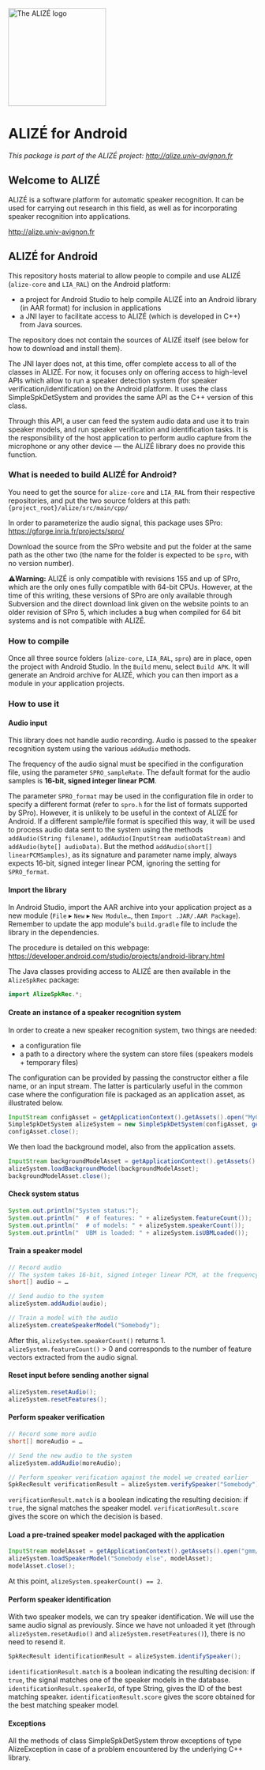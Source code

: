 <img src="http://alize.univ-avignon.fr/images/alize-logo.png" alt="The ALIZÉ logo" height="198" >

# ALIZÉ for Android

*This package is part of the ALIZÉ project: <http://alize.univ-avignon.fr>*



Welcome to ALIZÉ
----------------

ALIZÉ is a software platform for automatic speaker recognition. It can be used for carrying out research in this field, as well as for incorporating speaker recognition into applications.

<http://alize.univ-avignon.fr>


ALIZÉ for Android
-----------------

This repository hosts material to allow people to compile and use ALIZÉ (`alize-core` and `LIA_RAL`) on the Android platform:

- a project for Android Studio to help compile ALIZÉ into an Android library (in AAR format) for inclusion in applications
- a JNI layer to facilitate access to ALIZÉ (which is developed in C++) from Java sources.

The repository does not contain the sources of ALIZÉ itself (see below for how to download and install them).

The JNI layer does not, at this time, offer complete access to all of the classes in ALIZÉ.
For now, it focuses only on offering access to high-level APIs which allow to run a speaker detection system (for speaker verification/identification) on the Android platform. It uses the class SimpleSpkDetSystem and provides the same API as the C++ version of this class.

Through this API, a user can feed the system audio data and use it to train speaker models, and run speaker verification and identification tasks.
It is the responsibility of the host application to perform audio capture from the microphone or any other device — the ALIZÉ library does no provide this function.


### What is needed to build ALIZÉ for Android?

You need to get the source for `alize-core` and `LIA_RAL` from their respective repositories, and put the two source folders at this path:
`{project_root}/alize/src/main/cpp/`

In order to parameterize the audio signal, this package uses SPro:
<https://gforge.inria.fr/projects/spro/>

Download the source from the SPro website and put the folder at the same path as the other two (the name for the folder is expected to be `spro`, with no version number).

⚠️**Warning:** ALIZÉ is only compatible with revisions 155 and up of SPro, which are the only ones fully compatible with 64-bit CPUs. However, at the time of this writing, these versions of SPro are only available through Subversion and the direct download link given on the website points to an older revision of SPro 5, which includes a bug when compiled for 64 bit systems and is not compatible with ALIZÉ.


### How to compile

Once all three source folders (`alize-core`, `LIA_RAL`, `spro`) are in place, open the project with Android Studio.
In the `Build` menu, select `Build APK`. It will generate an Android archive for ALIZÉ, which you can then import as a module in your application projects.


### How to use it

#### Audio input

This library does not handle audio recording. Audio is passed to the speaker recognition system using the various `addAudio` methods.

The frequency of the audio signal must be specified in the configuration file, using the parameter `SPRO_sampleRate`.
The default format for the audio samples is **16-bit, signed integer linear PCM**.

The parameter `SPRO_format` may be used in the configuration file in order to specify a different format (refer to `spro.h` for the list of formats supported by SPro). However, it is unlikely to be useful in the context of ALIZÉ for Android.
If a different sample/file format is specified this way, it will be used to process audio data sent to the system using the methods `addAudio(String filename)`, `addAudio(InputStream audioDataStream)` and `addAudio(byte[] audioData)`.
But the method `addAudio(short[] linearPCMSamples)`, as its signature and parameter name imply, always expects 16-bit, signed integer linear PCM, ignoring the setting for `SPRO_format`.


#### Import the library

In Android Studio, import the AAR archive into your application project as a new module (`File` ▸ `New` ▸ `New Module…`, then `Import .JAR/.AAR Package`). Remember to update the app module's `build.gradle` file to include the library in the dependencies.

The procedure is detailed on this webpage: <https://developer.android.com/studio/projects/android-library.html>

The Java classes providing access to ALIZÉ are then available in the `AlizeSpkRec` package:
```java
import AlizeSpkRec.*;
```

#### Create an instance of a speaker recognition system

In order to create a new speaker recognition system, two things are needed:

- a configuration file
- a path to a directory where the system can store files (speakers models + temporary files)

The configuration can be provided by passing the constructor either a file name, or an input stream.
The latter is particularly useful in the common case where the configuration file is packaged as an application asset, as illustrated below.

```java
InputStream configAsset = getApplicationContext().getAssets().open("MyConfig.cfg");
SimpleSpkDetSystem alizeSystem = new SimpleSpkDetSystem(configAsset, getApplicationContext().getFilesDir().getPath());
configAsset.close();
```

We then load the background model, also from the application assets.

```java
InputStream backgroundModelAsset = getApplicationContext().getAssets().open("gmm/world.gmm");
alizeSystem.loadBackgroundModel(backgroundModelAsset);
backgroundModelAsset.close();
```

#### Check system status
```java
System.out.println("System status:");
System.out.println("  # of features: " + alizeSystem.featureCount());   // at this point, 0
System.out.println("  # of models: " + alizeSystem.speakerCount());     // at this point, 0
System.out.println("  UBM is loaded: " + alizeSystem.isUBMLoaded());    // true
```

#### Train a speaker model
```java
// Record audio
// The system takes 16-bit, signed integer linear PCM, at the frequency specified in the configuration file.
short[] audio = …

// Send audio to the system
alizeSystem.addAudio(audio);

// Train a model with the audio
alizeSystem.createSpeakerModel("Somebody");
```

After this, `alizeSystem.speakerCount()` returns 1.
`alizeSystem.featureCount()` > 0 and corresponds to the number of feature vectors extracted from the audio signal.


#### Reset input before sending another signal
```java
alizeSystem.resetAudio();
alizeSystem.resetFeatures();
```

#### Perform speaker verification
```java
// Record some more audio
short[] moreAudio = …

// Send the new audio to the system
alizeSystem.addAudio(moreAudio);

// Perform speaker verification against the model we created earlier
SpkRecResult verificationResult = alizeSystem.verifySpeaker("Somebody");
```

`verificationResult.match` is a boolean indicating the resulting decision: if `true`, the signal matches the speaker model.
`verificationResult.score` gives the score on which the decision is based.


#### Load a pre-trained speaker model packaged with the application
```java
InputStream modelAsset = getApplicationContext().getAssets().open("gmm/somebody_else.gmm");
alizeSystem.loadSpeakerModel("Somebody else", modelAsset);
modelAsset.close();
```

At this point, `alizeSystem.speakerCount() == 2`.


#### Perform speaker identification
With two speaker models, we can try speaker identification.
We will use the same audio signal as previously.
Since we have not unloaded it yet (through `alizeSystem.resetAudio()` and `alizeSystem.resetFeatures()`), there is no need to resend it.

```java
SpkRecResult identificationResult = alizeSystem.identifySpeaker();
```

`identificationResult.match` is a boolean indicating the resulting decision: if `true`, the signal matches one of the speaker models in the database.
`identificationResult.speakerId`, of type String, gives the ID of the best matching speaker.
`identificationResult.score` gives the score obtained for the best matching speaker model.


#### Exceptions

All the methods of class SimpleSpkDetSystem throw exceptions of type AlizeException in case of a problem encountered by the underlying C++ library.
